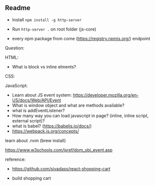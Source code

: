 ## Readme

- Install `npm install -g http-server`
- Run `http-server .` on root folder (js-core)


- every npm package from come (https://registry.npmjs.org/) endpoint


<!-- Babel
React
Webpack

output => html, css, javascript -->

Question:

HTML:
 - What is block vs inline elments?


CSS:


JavaScript:
- Learn about JS event system: https://developer.mozilla.org/en-US/docs/Web/API/Event
- What is window object and what are methods available?
- what is addEventListener?
- How many way you can load javascript in page? (inline, inline script, external script)?
- what is babel? (https://babeljs.io/docs/)
- https://webpack.js.org/concepts/



learn about .nvm (brew install)

https://www.w3schools.com/jsref/dom_obj_event.asp


reference:
- https://github.com/sivadass/react-shopping-cart

- build shopping cart